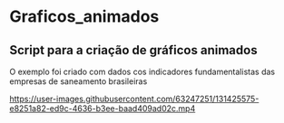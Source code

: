 # Graficos_animados
## Script para a criação de gráficos animados

O exemplo foi criado com dados cos indicadores fundamentalistas das empresas de saneamento brasileiras
 



https://user-images.githubusercontent.com/63247251/131425575-e8251a82-ed9c-4636-b3ee-baad409ad02c.mp4




